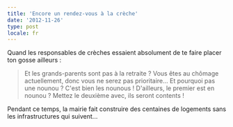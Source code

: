 ```yaml
---
title: 'Encore un rendez-vous à la crèche'
date: '2012-11-26'
type: post
locale: fr
---
```


Quand les responsables de crèches essaient absolument de te faire placer ton gosse ailleurs :

> Et les grands-parents sont pas à la retraite ? Vous êtes au chômage actuellement, donc vous ne serez pas prioritaire... Et pourquoi pas une nounou ? C'est bien les nounous ! D'ailleurs, le premier est en nounou ? Mettez le deuxième avec, ils seront contents !

Pendant ce temps, la mairie fait construire des centaines de logements sans les infrastructures qui suivent...
